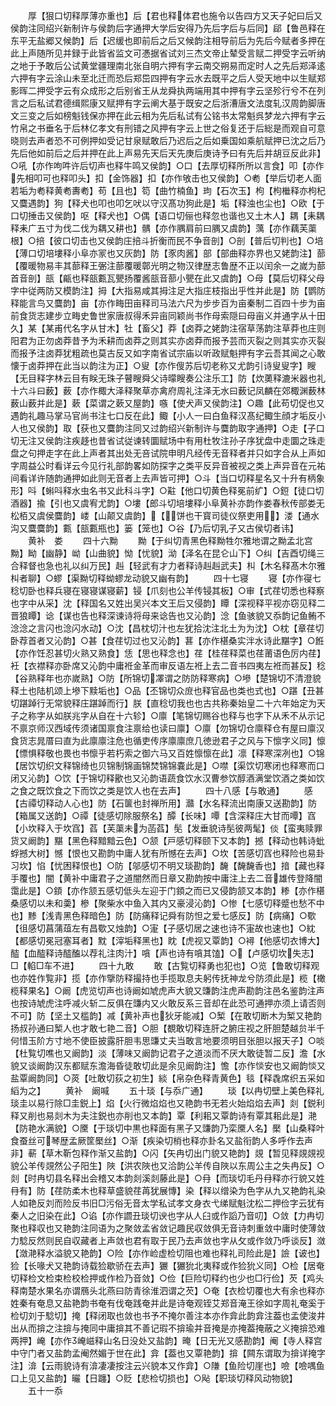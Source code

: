 <!-- { "loadSidebar": true } -->
　　厚【狠口切释厚薄亦重也】后【君也释体君也施令以告四方又天子妃曰后又侯韵注同绍兴新制许与侯韵后字通押大学后安得乃先后字后与后同】郈【鲁邑释在东平无盐郷又候韵】后【迟缓也即前后之后又候韵注相导前后为先后今赋者多押在此上声随所见并録于此皆省监文可慿据省试刘三杰文帝止辇受言赋二押受字云听纳之地于予敢后公试黄堂疆理南北张自明六押有字云南交朔易而定时人之先后郑泽逺六押有字云涂山未至北迁而恐后郑岊四押有字云水去既平之后人受天地中以生赋郑影晖二押受字云有众成形之后别省王从龙舜执两端用其中押有字云坚殄行兮不在列言之后私试君德缉熙康又赋押有字云阐大基于既安之后浙漕唐文法度轧汉周韵脚唐文三变之后如榜魁钱保亦押在此云相为先后私试有公铭书太常魁呉梦龙六押有字云竹帛之书垂名于后林亿孝文有刑错之风押有字云上世之俗复还于后総是而观自可意晓则去声者恐不可例押如受记甘泉赋敢后乃迟后之后如乗国如乘航赋押已沈之后乃先后他如前后之后并押在此上声易先天后天先庚后庚诗予曰有先后并胡豆反此非】○吼【亦作呴吽许后切声也释牛鸣又侯韵】○口【去厚切释所所以言食】叩【亦作先相叩可也释叩头】扣【金饰器】扣【亦作敂击也又侯韵】○耇【举后切老人面若垢为耇释黄耇夀耇】苟【且也】笱【曲竹楠鱼】玽【石次玉】枸【枸檵释亦枸杞又麌遇韵】狗【释犬也叩也叩乞吠以守汉髙功狗此是】垢【释浊也尘也】○欧【于口切捶击又侯韵】呕【释犬也】○偶【语口切俪也释忽也谐也又土木人】耦【耒耦释耒广五寸为伐二伐为耦又耕也】髃【亦作腢肩前曰腢又虞韵】蕅【亦作藕芙蕖根】○掊【彼口切击也又侯韵庄掊斗折衡而民不争音剖】○剖【普后切判也】○培【薄口切培塿释小阜亦冡也又灰韵】防【豕肉酱】部【部曲释亦界也又姥韵注】蔀【覆暖物易丰其蔀释王弻注蔀覆暖鄣光明之物汉律歴志鲁歴不正以闰余一之嵗为蔀首音剖】瓿【甂也释瓿甊瓦甖扬覆酱瓿音蔀小甖在此又虞韵】○母【莫后切释父母字中従两防又模韵注】拇【大指易咸其拇注足大指庄枝指出乎性并此是】防【鹦防释能言鸟又麌韵】亩【亦作畮田亩释司马法六尺为步步百为亩秦制二百四十步为亩前食货志建步立畮史鲁世家唐叔得禾异亩同颖尚书作母索隠曰母亩义并通字从十田久】某【某甫代名字从甘木】牡【畜父】莽【卤莽之姥韵注宿草荡韵注草莽也庄则阳君为正勿卤莽昔予为禾耕而卤莽之则其实亦卤莽而报予芸而灭裂之则其实亦灭裂而报予注卤莽犹粗疏也莫古反又如字南省试宗庙以听政赋魁押有字云吾其闻之心敢懐于卤莽押在此当以韵注为正】○叟【亦作傁苏后切老称又尤韵引诗叟叟字】瞍【无目释字林云目有眹无珠子瞽瞍舜父诗曚瞍奏公注乐工】防【炊薁释漉米器也礼十六斗曰薮】薮【亦作棷大泽释聚草亦禽府周礼注泽无水曰薮记凤麟在郊棷渊薮林薮山薮并此是】蔌【菜谓之蔌又屋韵】嗾【使犬声又侯韵注】○趣【此苟切促也又遇韵礼趣马掌马官尚书注七口反在此】鲰【小人一曰白鱼释汉髙纪鲰生顔才垢反小人也又侯韵】取【获也又麌韵注同又过韵绍兴新制许与麌韵取字通押】○走【子口切无注又侯韵注疾趍也昔省试従谏转圜赋场中有用杜牧注孙子序犹盘中走圜之珠走盘之句押走字在此上声者其出处无咅试院申明凡经传无音释者并只如字合从上声如字周益公时看详云今见行礼部韵畧如防探字之类平反异音被视之类上声异音在元祐间看详许随韵通押如此则无音者上去声皆可押】○斗【当口切释星名又十升有柄象形】呌【蝌呌释水虫名书又此科斗字】○黈【他口切黄色释冕前纩】○鋀【徒口切酒器】揄【引也又虞宥尤韵】○塿【郎斗切培塿释小阜黄补亦韵作娄春秋传部娄无松栢又虞侯麌韵】嵝【山颠又虞韵】【饼也干寳司徒仪祭吏用】溇【通水沟又麌麌韵】甊【瓿甊瓶也】篓【笼也】○谷【乃后切乳子又古侯切者讳】
　　黄补　娄
　　四十六黝
　　黝【于纠切青黑色释黝牲尔雅地谓之黝孟北宫黝】眑【幽静】岰【山曲貌】怮【忧貌】泑【泽名在昆仑山下】○纠【吉酉切绳三合释督也急也礼以纠万民】赳【轻武有才力者释诗赳赳武夫】朻【木名释髙木尔雅朻者聊】○蟉【渠黝切释蚴蟉龙动貌又幽有韵】
　　四十七寝
　　寝【亦作寑七稔切卧也释兵寝在寝寝谋寝薪】锓【爪刻也公羊传锓其板】○审【式荏切悉也释察也字中从采】沈【释国名又姓出吴兴本文王后又侵韵】瞫【深视释平视亦窃见释二晋狼瞫】谂【谋也告也释深谏诗将母来谂告也又沁韵】淰【鱼骇貌又忝韵记鱼鲔不淰淰之言闪也淰闪水动】○沈【昌枕切汁也左犹拾沈注北土为为沈】○枕【章荏切卧荐首者又沁韵】○甚【食荏切过也又沁韵】葚【亦作椹桑实泮水诗此黮字】○餁【亦作饪忍甚切火熟又熟食】恁【思也释念也】荏【桂荏释菜也荏莆语色厉内荏】衽【衣襟释亦卧席又沁韵中庸袵金革而审反语左袵上去二音书四夷左袵而甚反】稔【谷熟释年也亦嵗熟】○防【所锦切凙谓之防防释寒病】○墋【楚锦切不清澄貌释土也陆机颂上墋下黩垢也】○品【丕锦切众庻也释官品也类也式也】○踸【丑甚切踸踔行无常貌释庄踸踔而行】朕【直稔切我也也古共称秦始皇二十六年始定为天子之称字从如朕兆字从自在十六轸】○廪【笔锦切赐谷也释与也字下从禾不从示记不禀京师汉西域传须诸国禀食注禀给也读曰廪】○廪【勿锦切仓廪释仓有屋曰廪汉食货志晁厝曰直为此廪廪注危也循吏传序廪廪庶几徳逊君子之风与下懔字义同】懔【慓惧释敬也畏也书懔乎若朽索之御六马又百姓懔懔在此】凛【释寒深冽也】○锦【居饮切织文释锦绮也贝锦制锦画锦焚锦锦嚢此是】○噤【渠饮切寒闭也释寒而口闭又沁韵】○饮【于锦切释歠也又沁韵语蔬食饮水汉曹参饮醇酒满堂饮酒之类如饮之食之既饮食之下而饮之类是饮人也在去声】
　　四十八感【与敢通】
　　感【古禫切释动人心也】防【石箧也封禅所用】灨【水名释流出南康又送勘韵】防【箱属又送韵】○禫【徒感切除服祭名】醰【长味】嘾【含深释庄大甘而嘾】窞【小坎释入于坎窞】萏【芙蕖未为菡萏】髧【发垂貌诗髧彼两髦】倓【蛮夷赎罪货又阚韵】黮【黑色释黯黯云色】○颔【戸感切释颐下又本韵】撼【释动也韩诗蚍蜉撼大树】憾【恨也又勘韵中庸人犹有所憾在去声】○坎【苦感切窞也释险也易卦习坎】惂【忧困释恨也】○防【邬感切不明又琰勘韵】馣【馣馣香也】揞【藏也释手覆也】闇【黄补中庸君子之道闇然而日章又勘韵按中庸注上去二音雄传登降闇霭此是】○顉【亦作颔五感切低头左迎于门顉之而已又侵韵颔又本韵】糁【亦作椹桑感切以未和羮】槮【聚柴水中鱼入其内又豪浸沁韵】○惨【七感切释蹙也愁不中也】黪【浅青黑色释暗色】防【防痛释记舜有防怛之爱七感反】防【病痛】○歜【徂感切菖蒲葅左有昌歜又烛韵】○寁【子感切居之速也诗不寁故也速也】○紞【都感切冕冠塞耳者】黕【滓垢释黑也】眈【虎视又覃韵】○襑【他感切衣博大】醓【血醓释诗醓醢以荐礼注肉汁】嗿【声也诗有嗿其馌】○【卢感切坎失志】□【輡□车不进】
　　四十九敢
　　敢【古覧切释勇也犯也】○览【鲁敢切释观也亦姓作覧非】揽【亦作擥防释撮持也手揽取息夫躬传抚神龙兮防须此是】榄【橄榄释果名】○阚【虎览切声也诗阚如虓虎声大貌又豏韵注虎声勘韵注邑名鉴韵注声也按诗虓虎注呼减火斩二反俱在豏内又火敢反系三音却在此恐可通押亦须上请否则不可】防【坚土又槛韵】减【黄补声也狄牙能减】○椠【在敢切断木为椠又艳韵扬叔孙通曰椠人也才敢七艳二音】○胆【覩敢切释连肝之腑庄视之肝胆楚越贠半千何惜玉阶方寸地不使臣披露肝胆韦思豏丈夫当敢言地要须明目张胆以报天子】○啖【杜覧切噍也又阚韵】淡【薄味又阚韵记君子之道淡而不厌大敢徒暂二反】澹【水貌又谈阚韵汉东都赋东澹海昏徒敢切此是余见阚韵注】憺【亦作惔安也又阚韵惔又盐覃阚韵同】○菼【吐敢切荻之初生】緂【帛杂色释青黄色】毯【释毳席织五采如縚为之】
　　黄补　阚喊
　　五十琰【与忝广通】
　　琰【以冉切壁上美色释礼琰圭以易行除□圭鋭上】焰【火行微焰焰也又艳韵书无若火始焰焰去声】剡【鋭利释又削也易剡木为夫注鋭也亦削也又本韵】覃【利耜又覃韵诗有覃其耜此是】滟【防艳水满貌】○黡【于琰切中黒也释面有黑子又豏韵乃栾黡人名】檿【山桑释叶食蚕丝可琴歴孟厥筐檿丝】○渐【疾染切梢也释亦卦名又盐衔韵人多呼作去声非】蔪【草木靳包释作渐又盐韵】○闪【矢冉切出门貌又艳韵】覢【暂见释覢覢视貌公羊传覢然公子阳生】陜【洪农陜也又洽韵公羊传自陜以东周公主之失冉反】○剡【时冉切县名释出会稽又本韵剡溪剡藤此是】○冄【而琰切毛丹冄释亦行貌又姓冄有】防【荏防柔木也释草盛貌荏苒犹展慱】染【释以缯染为色字从九又艳韵礼染人如艳反刘而险反书旧□污俗无音太学私试孝文身衣弋绨赋魁沈松二押俭字云犹有秦人之旧染在此】○谄【亦作讇丑琰切谀也字从人臼或作謟乃音叨】○敛【力冉切聚也释収也又艳韵注同语为之聚敛孟省敛记趣民収敛俱无音诗刺重敛中庸时使薄敛力騐反然则民自収藏者上声敛也君有取于民乃去声敛也字从攵或作敛乃呼谈反】潋【潋滟释水溢貌又艳韵】○险【亦作崄虚检切阻也难也释礼司险此是】譣【诐也】猃【长喙犬又艳韵诗载猃歇骄在去声】玁【玁狁北夷释或作猃狁义同】○检【居奄切释检文检束检校检押或作检乃音敛】○俭【巨险切释约也少也□行俭】芡【鸡头释南楚水果名亦谓鴈头北燕曰防青徐淮泗谓之芡】○奄【衣检切覆也大有余也释亦姓秦有奄息又盐艳韵书奄有伐奄践奄并此是诗奄观铚艾郑音淹王徐如字周礼奄奚于检切刘于騐切】掩【释闭取也敛也书予不掩尔善注本亦作弇此韵弇注葢也孟使浚井出从而揜之注揜与掩同中庸揜其不善记瑕不揜瑜并音掩是亦掩葢掩蔽之义掩揜恐难两押】崦【亦作崦嵫释山名日没处又盐韵】晻【日无光又感勘韵】阉【寺人释宫中守门者又盐韵孟阉然媚于世在此】弇【葢也又覃艳韵】揜【闗东谓取为揜详掩字注】渰【云雨貌诗有渰凄凄按注云兴貌本又作弇】○隒【鱼险切崖也】噞【噞喁鱼口上见又盐韵】曮【日躔】○贬【悲检切损也】○飐【职琰切释风动物貌】
　　五十一忝
